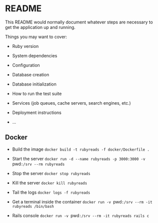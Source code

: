 # README

This README would normally document whatever steps are necessary to get the
application up and running.

Things you may want to cover:

* Ruby version

* System dependencies

* Configuration

* Database creation

* Database initialization

* How to run the test suite

* Services (job queues, cache servers, search engines, etc.)

* Deployment instructions

* ...

## Docker
* Build the image
`docker build -t rubyreads -f docker/Dockerfile .`

* Start the server
`docker run -d --name rubyreads -p 3000:3000 -v `pwd`:/srv --rm rubyreads`

* Stop the server
`docker stop rubyreads`

* Kill the server
`docker kill rubyreads`

* Tail the logs
`docker logs -f rubyreads`

* Get a terminal inside the container
`docker run -v `pwd`:/srv --rm -it rubyreads /bin/bash`

* Rails console
`docker run -v `pwd`:/srv --rm -it rubyreads rails c`
